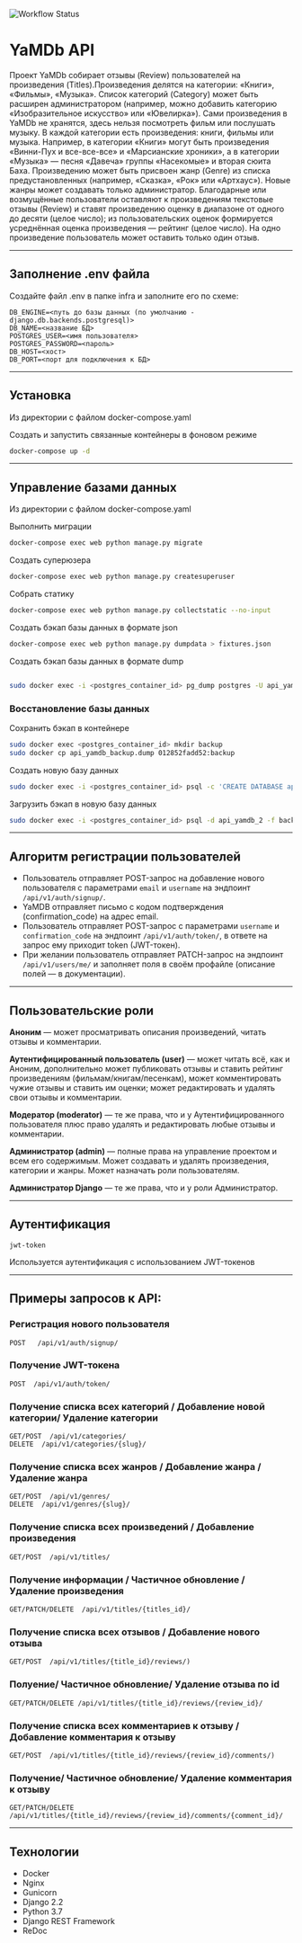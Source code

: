 ![Workflow Status](https://github.com/gagai/yamdb_final/actions/workflows/yamdb_workflow.yml/badge.svg)

# YaMDb API

Проект YaMDb собирает отзывы (Review) пользователей на произведения (Titles).Произведения делятся на категории: «Книги», «Фильмы», «Музыка». Список категорий (Category) может быть расширен администратором (например, можно добавить категорию «Изобразительное искусство» или «Ювелирка»).
Сами произведения в YaMDb не хранятся, здесь нельзя посмотреть фильм или послушать музыку.
В каждой категории есть произведения: книги, фильмы или музыка. Например, в категории «Книги» могут быть произведения «Винни-Пух и все-все-все» и «Марсианские хроники», а в категории «Музыка» — песня «Давеча» группы «Насекомые» и вторая сюита Баха.
Произведению может быть присвоен жанр (Genre) из списка предустановленных (например, «Сказка», «Рок» или «Артхаус»). Новые жанры может создавать только администратор.
Благодарные или возмущённые пользователи оставляют к произведениям текстовые отзывы (Review) и ставят произведению оценку в диапазоне от одного до десяти (целое число); из пользовательских оценок формируется усреднённая оценка произведения — рейтинг (целое число). На одно произведение пользователь может оставить только один отзыв.

---
## Заполнение .env файла

Создайте файл .env в папке infra и заполните его по схеме:

```
DB_ENGINE=<путь до базы данных (по умолчанию - django.db.backends.postgresql)>
DB_NAME=<название БД>
POSTGRES_USER=<имя пользователя>
POSTGRES_PASSWORD=<пароль>
DB_HOST=<хост>
DB_PORT=<порт для подключения к БД>
```

---
## Установка

Из директории с файлом docker-compose.yaml

Создать и запустить связанные контейнеры в фоновом режиме
```bash
docker-compose up -d 
```

---
## Управление базами данных

Из директории с файлом docker-compose.yaml

Выполнить миграции
```bash
docker-compose exec web python manage.py migrate
```

Создать суперюзера
```bash
docker-compose exec web python manage.py createsuperuser
```

Собрать статику
```bash
docker-compose exec web python manage.py collectstatic --no-input
```

Создать бэкап базы данных в формате json
```bash
docker-compose exec web python manage.py dumpdata > fixtures.json
```

Создать бэкап базы данных в формате dump
```bash

sudo docker exec -i <postgres_container_id> pg_dump postgres -U api_yamdb_user > api_yamdb_backup.dump
```


### Восстановление базы данных

Сохранить бэкап в контейнере
```bash
sudo docker exec <postgres_container_id> mkdir backup
sudo docker cp api_yamdb_backup.dump 012852fadd52:backup
```

Создать новую базу данных
```bash
sudo docker exec -i <postgres_container_id> psql -c 'CREATE DATABASE api_yamdb_2;' -U api_yamdb_user
```

Загрузить бэкап в новую базу данных
```bash
sudo docker exec -i <postgres_container_id> psql -d api_yamdb_2 -f backup/api_yamdb_backup.dump -U api_yamdb_user
```

---
## Алгоритм регистрации пользователей
- Пользователь отправляет POST-запрос на добавление нового пользователя с параметрами `email` и `username` на эндпоинт `/api/v1/auth/signup/`.
- YaMDB отправляет письмо с кодом подтверждения (confirmation_code) на адрес email.
- Пользователь отправляет POST-запрос с параметрами `username` и `confirmation_code` на эндпоинт `/api/v1/auth/token/`, в ответе на запрос ему приходит token (JWT-токен).
- При желании пользователь отправляет PATCH-запрос на эндпоинт `/api/v1/users/me/` и заполняет поля в своём профайле (описание полей — в документации).
---

## Пользовательские роли

**Аноним** — может просматривать описания произведений, читать отзывы и комментарии.

**Аутентифицированный пользователь (user)** — может читать всё, как и Аноним, дополнительно может публиковать отзывы и ставить рейтинг произведениям (фильмам/книгам/песенкам), может комментировать чужие отзывы и ставить им оценки; может редактировать и удалять свои отзывы и комментарии.

**Модератор (moderator)** — те же права, что и у Аутентифицированного пользователя плюс право удалять и редактировать любые отзывы и комментарии.

**Администратор (admin)** — полные права на управление проектом и всем его содержимым. Может создавать и удалять произведения, категории и жанры. Может назначать роли пользователям.

**Администратор Django** — те же права, что и у роли Администратор.

---

## Аутентификация
`jwt-token`

Используется аутентификация с использованием JWT-токенов

---

## Примеры запросов к API:

### Регистрация нового пользователя
```
POST   /api/v1/auth/signup/
```

### Получение JWT-токена
```
POST  /api/v1/auth/token/
```

### Получение списка всех категорий / Добавление новой категории/ Удаление категории
```
GET/POST  /api/v1/categories/
DELETE  /api/v1/categories/{slug}/
```

### Получение списка всех жанров / Добавление жанра / Удаление жанра
```
GET/POST  /api/v1/genres/
DELETE  /api/v1/genres/{slug}/
```

### Получение списка всех произведений / Добавление произведения 
```
GET/POST  /api/v1/titles/
```

### Получение информации / Частичное обновление / Удаление произведения
```
GET/PATCH/DELETE  /api/v1/titles/{titles_id}/
```

### Получение списка всех отзывов / Добавление нового отзыва
```
GET/POST  /api/v1/titles/{title_id}/reviews/)
```

### Полуение/ Частичное обновление/ Удаление отзыва по id
```
GET/PATCH/DELETE /api/v1/titles/{title_id}/reviews/{review_id}/
```

### Получение списка всех комментариев к отзыву / Добавление комментария к отзыву
```
GET/POST  /api/v1/titles/{title_id}/reviews/{review_id}/comments/)
```

### Получение/ Частичное обновление/ Удаление комментария к отзыву
```
GET/PATCH/DELETE  /api/v1/titles/{title_id}/reviews/{review_id}/comments/{comment_id}/
```

---
## Технологии
- Docker
- Nginx
- Gunicorn
- Django 2.2
- Python 3.7
- Django REST Framework
- ReDoc
